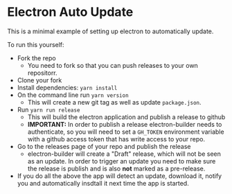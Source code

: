 # Electron Auto Update

This is a minimal example of setting up electron to automatically update.

To run this yourself:

* Fork the repo
  * You need to fork so that you can push releases to your own repositorr.
* Clone your fork
* Install dependencies: `yarn install`
* On the command line run `yarn version`
  * This will create a new git tag as well as update `package.json`.
* Run `yarn run release`
  * This will build the electron application and publish a release to github
  * **IMPORTANT:** In order to publish a release electron-builder needs to
    authenticate, so you will need to set a `GH_TOKEN` environment variable with
    a github access token that has write access to your repo.
* Go to the releases page of your repo and publish the release
  * electron-builder will create a "Draft" release, which will not be seen as an
    update. In order to trigger an update you need to make sure the release is
    publish and is also **not** marked as a pre-release.
* If you do all the above the app will detect an update, download it, notify you
  and automatically insdtall it next time the app is started.
